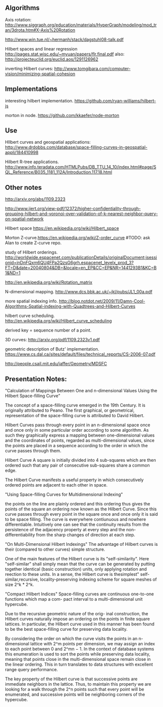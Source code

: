 ## Algorithms

Axis rotation: http://www.siggraph.org/education/materials/HyperGraph/modeling/mod_tran/3drota.htm#X-Axis%20Rotation

http://www.win.tue.nl/~hermanh/stack/dagstuhl08-talk.pdf

Hilbert spaces and linear regression http://pages.stat.wisc.edu/~myuan/papers/flr.final.pdf
    also: http://projecteuclid.org/euclid.aos/1291126962

inverting Hilbert curves: http://www.tomgibara.com/computer-vision/minimizing-spatial-cohesion

## Implementations

interesting hilbert implementation. https://github.com/ryan-williams/hilbert-js

morton in node. https://github.com/kkaefer/node-morton


## Use

HIlbert curves and geospatial applications: http://www.drdobbs.com/database/space-filling-curves-in-geospatial-appli/184410998

Hilbert R-tree applications. http://www.info.teradata.com/HTMLPubs/DB_TTU_14_10/index.html#page/SQL_Reference/B035_1181_112A/Introduction.117.18.html

## Other notes

http://arxiv.org/abs/1109.2323

http://www.ijert.org/view-pdf/12372/higher-confidentiality-through-grouping-hilbert-and-voronoi-over-validation-of-k-nearest-neighbor-query-on-spatial-network

HIlbert space https://en.wikipedia.org/wiki/Hilbert_space

Morton Z-curve.https://en.wikipedia.org/wiki/Z-order_curve #TODO: ask Alan to create Z-curve repo.

study of Hilbert orderings. http://worldwide.espacenet.com/publicationDetails/originalDocument;jsessionid=inDnFQxm6QU4FPa2QzsG6grh.espacenet_levelx_prod_3?FT=D&date=20040804&DB=&locale=en_EP&CC=EP&NR=1441293B1&KC=B1&ND=1

http://en.wikipedia.org/wiki/Rotation_matrix

N-dimensional mapping. http://www.dcs.bbk.ac.uk/~jkl/pubs/JL1_00a.pdf

more spatial indexing info. http://blog.notdot.net/2009/11/Damn-Cool-Algorithms-Spatial-indexing-with-Quadtrees-and-Hilbert-Curves

hilbert curve scheduling. http://en.wikipedia.org/wiki/Hilbert_curve_scheduling

derived key = sequence number of a point.

3D curves: http://arxiv.org/pdf/1109.2323v1.pdf

geometric description of Butz' implementation. https://www.cs.dal.ca/sites/default/files/technical_reports/CS-2006-07.pdf

http://people.csail.mit.edu/jaffer/Geometry/MDSFC

## Presentation Notes:
"Calculation of Mappings Between One and n-dimensional Values Using the Hilbert Space-filling Curve"

The concept of a space-filling curve emerged in the 19th Century. It is originally attributed to Peano. The first graphical, or geometrical, representation of the space-filling curve is attributed to David Hilbert.

Hilbert Curves pass through every point in an n-dimensional space once and once only in some particular order according to some algorithm. As such they graphically express a mapping between one-dimensional values and the coordinates of points, regarded as multi-dimensional values, since the points are placed in a sequence according to the order in which the curve passes through them.

Hilbert Curve
A square is initially divided into 4 sub-squares which are then ordered such that any pair of consecutive sub-squares share a common edge.

The Hilbert Curve manifests a useful property in which consecutively ordered points are adjacent to each other in space.

"Using Space-filling Curves for Multidimensional Indexing"

the points on the line are plainly ordered and this ordering thus gives the points of the square an ordering now known as the Hilbert Curve. Since this curve passes through every point in the square once and once only it is said to be space filling. The curve is everywhere contiunuous and nowhere differentiable.
Intuitively one can see that the continuity results from the persistence of the adjacency property at every step and the non-differentiability from the sharp changes of direction at each step.

"On Multi-Dimensional Hilbert Indexings"
The advantage of Hilbert curves is their (compared to other curves) simple structure.

One of the main features of the Hilbert curve is its "self-similarity". Here "self-similar" shall simply mean that the curve can be generated by putting together identical (basic construction) units, only applying rotation and reection
to these units. In a sense, the Hilbert curve is thesimplest" self-similar,recursive, locality-preserving indexing scheme for square meshes of size 2^k * 2^k.

"Compact Hilbert Indices"
Space-filling curves are continuous one-to-one functions which map a com- pact interval to a multi-dimensional unit hypercube.

Due to the recursive geometric nature of the orig- inal construction, the Hilbert curves naturally impose an ordering on the points in finite square lattices. In particular, the Hilbert curve used in this manner has been found to be the best space-filling curve for preserving data locality.

By considering the order on which the curve visits the points in an n- dimensional lattice with 2^m points per dimension, we may assign an index to each point between 0 and 2^mn − 1. In the context of database systems this enumeration is used to sort the points while preserving data locality, meaning that points close in the multi-dimensional space remain close in the linear ordering. This in turn translates to data structures with excellent range query performance.

The key property of the Hilbert curve is that successive points are immediate neighbors in the lattice. Thus, to maintain this property we are looking for a walk through the 2^n points such that every point will be enumerated, and successive points will be neighboring corners of the hypercube.

